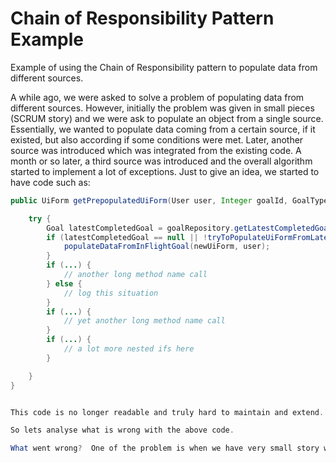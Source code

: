 # Chain of Responsibility Pattern Example

Example of using the Chain of Responsibility pattern to populate data from different sources.

A while ago, we were asked to solve a problem of populating data from different sources.  However, initially the problem was given in small pieces (SCRUM story) and we were ask to populate an object from a single source. Essentially, we wanted to populate data coming from a certain source, if it existed, but also according if some conditions were met.  Later, another source was introduced which was integrated from the existing code. A month or so later, a third source was introduced and the overall algorithm started to implement a lot of exceptions.  Just to give an idea, we started to have code such as:


```java
public UiForm getPrepopulatedUiForm(User user, Integer goalId, GoalType goalType) {

    try {
        Goal latestCompletedGoal = goalRepository.getLatestCompletedGoalForUser(user.getId());
        if (latestCompletedGoal == null || !tryToPopulateUiFormFromLatestCompletedGoal(user, newUiForm, lastestCompletedGoal)) {
            populateDataFromInFlightGoal(newUiForm, user);
        }
        if (...) {
            // another long method name call
        } else {
            // log this situation
        }
        if (...) {
            // yet another long method name call
        }
        if (...) {
            // a lot more nested ifs here
        }

    }
}


This code is no longer readable and truly hard to maintain and extend.  What if business ask us to populate from another source? Scary!

So lets analyse what is wrong with the above code.

What went wrong?  One of the problem is when we have very small story without too much context, we have not much choice but trying to solve what it is given to us in the simplest manner.  